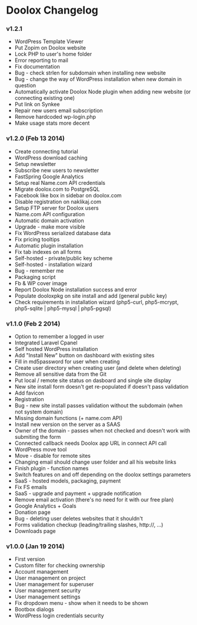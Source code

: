 Doolox Changelog
================

### v1.2.1 ###

* WordPress Template Viewer
* Put Zopim on Doolox website
* Lock PHP to user's home folder
* Error reporting to mail
* Fix documentation
* Bug - check strlen for subdomain when installing new website
* Bug - change the way of WordPress installation when new domain in question
* Automatically activate Doolox Node plugin when adding new website (or connecting existing one)
* Put link on Synkee
* Repair new users email subscription
* Remove hardcoded wp-login.php
* Make usage stats more decent

### v1.2.0 (Feb 13 2014) ###

* Create connecting tutorial
* WordPress download caching
* Setup newsletter
* Subscribe new users to newsletter
* FastSpring Google Analytics
* Setup real Name.com API credentials
* Migrate doolox.com to PostgreSQL
* Facebook like box in sidebar on doolox.com
* Disable registration on naklikaj.com
* Setup FTP server for Doolox users
* Name.com API configuration
* Automatic domain activation
* Upgrade - make more visible
* Fix WordPress serialized database data
* Fix pricing tooltips
* Automatic plugin installation
* Fix tab indexes on all forms
* Self-hosted - private/public key scheme
* Self-hosted - installation wizard
* Bug - remember me
* Packaging script
* Fb & WP cover image
* Report Doolox Node installation success and error
* Populate dooloxpkg on site install and add (general public key)
* Check requirements in installation wizard (php5-curl, php5-mcrypt, php5-sqlite | php5-mysql | php5-pgsql)

### v1.1.0 (Feb 2 2014) ###

* Option to remember a logged in user
* Integrated Laravel Cpanel
* Self hosted WordPress installation
* Add "Install New" button on dashboard with existing sites
* Fill in md5password for user when creating
* Create user directory when creating user (and delete when deleting)
* Remove all sensitive data from the Git
* Put local / remote site status on dasboard and single site display
* New site install form doesn't get re-populated if doesn't pass validation
* Add favicon
* Registration
* Bug - new site install passes validation without the subdomain (when not system domain)
* Missing domain functions (+ name.com API)
* Install new version on the server as a SAAS
* Owner of the domain - passes when not checked and doesn't work with submiting the form
* Connected callback needs Doolox app URL in connect API call
* WordPress move tool
* Move - disable for remote sites
* Changing email should change user folder and all his website links
* Finish plugin - function names
* Switch features on and off depending on the doolox settings parameters
* SaaS - hosted models, packaging, payment
* Fix FS emails
* SaaS - upgrade and payment + upgrade notification
* Remove email activation (there's no need for it with our free plan)
* Google Analytics + Goals
* Donation page
* Bug - deleting user deletes websites that it shouldn't
* Forms validation checkup (leading/trailing slashes, http://, ...)
* Downloads page

### v1.0.0 (Jan 19 2014) ###

* First version
* Custom filter for checking ownership
* Account management
* User management on project
* User management for superuser
* User management security
* User management settings
* Fix dropdown menu - show when it needs to be shown
* Bootbox dialogs
* WordPress login credentials security